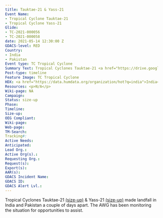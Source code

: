 ```yaml
---
title: Tauktae-21 & Yass-21
Event Name:
- Tropical Cyclone Tauktae-21
- Tropical Cyclone Yass-21
Glide:
- TC-2021-000056
- TC-2021-000058
date: 2021-05-14 12:30:00 Z
GDACS-level: RED
Country:
- India
- Pakistan
Event type: TC Tropical Cyclone
Summary Text: Tropical Cyclones Tauktae-21 <a href="https://drive.google.com/file/d/1LwAN9DozMjNwxyZNJZhCiOGv-q3ITbpJ/view">(size-up)</a> & Yass-21 <a href="https://drive.google.com/file/d/1j_qZq48dxNWjqt4fgTb99AN8SAfctN0b/view">(size-up)</a> made landfall in India and Pakistan a couple of days apart. The AWG has been monitoring the situation for opportunities to assist.
Post-type: timeline
Feature Image: TC Tropical Cyclone
HDX: <a href="https://data.humdata.org/organization/hot?q=india">India</a>, <a href="https://data.humdata.org/organization/hot?q=pakistan">Pakistan</a>
Resources: <p>N/A</p>
Wiki-page: NA
Campaign: 
Status: size-up
Phase: 
Timeline: 
Size-up: 
OEG Compliant: 
Wiki-page:
Web-page: 
TM-Search: 
Tracking#: 
Active Needs: 
Anticipated: 
Lead Org.: 
Active Org(s).: 
Requesting Org.: 
Request(s): 
Export(s): 
AAR(s): 
GDACS Incident Name: 
GDACS ID: 
GDACS Alert Lvl.:
---
```


Tropical Cyclones Tauktae-21 <a href="https://drive.google.com/file/d/1LwAN9DozMjNwxyZNJZhCiOGv-q3ITbpJ/view">(size-up)</a> & Yass-21 <a href="https://drive.google.com/file/d/1j_qZq48dxNWjqt4fgTb99AN8SAfctN0b/view">(size-up)</a> made landfall in India and Pakistan a couple of days apart. The AWG has been monitoring the situation for opportunities to assist.
